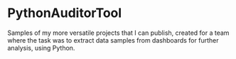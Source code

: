 # PythonAuditorTool

Samples of my more versatile projects that I can publish, created for a team where the task was to extract data samples from dashboards for further analysis, using Python.
